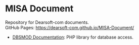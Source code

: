 # MISA Document

Repository for Dearsoft-com documents.  
GitHub Pages: https://dearsoft-com.github.io/MISA-Document/

- [DBSMOD Documentation](./DBSMOD/Documentation.html): PHP library for database access.
